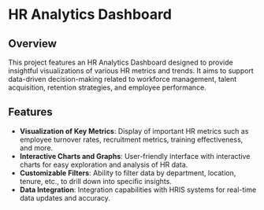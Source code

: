 # HR Analytics Dashboard

## Overview
This project features an HR Analytics Dashboard designed to provide insightful visualizations of various HR metrics and trends. It aims to support data-driven decision-making related to workforce management, talent acquisition, retention strategies, and employee performance.

## Features
- **Visualization of Key Metrics**: Display of important HR metrics such as employee turnover rates, recruitment metrics, training effectiveness, and more.
- **Interactive Charts and Graphs**: User-friendly interface with interactive charts for easy exploration and analysis of HR data.
- **Customizable Filters**: Ability to filter data by department, location, tenure, etc., to drill down into specific insights.
- **Data Integration**: Integration capabilities with HRIS systems for real-time data updates and accuracy.
